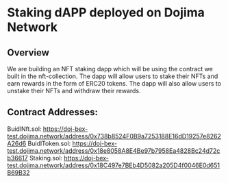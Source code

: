 # Staking dAPP deployed on Dojima Network

## Overview

We are building an NFT staking dapp which will be using the contract we built in the nft-collection. The dapp will allow users to stake their NFTs and earn rewards in the form of ERC20 tokens. The dapp will also allow users to unstake their NFTs and withdraw their rewards.

## Contract Addresses:

BuidlNft.sol: https://doj-bex-test.dojima.network/address/0x738b8524F0B9a7253188E16dD19257e8262A26d6
BuidlToken.sol: https://doj-bex-test.dojima.network/address/0x18e8058A8E4Be97b7958Ea4828Bc24d72cb36617
Staking.sol: https://doj-bex-test.dojima.network/address/0x18C497e7BEb4D5082a205D4f0046E0d651B69B32